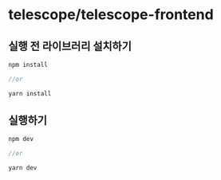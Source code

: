 # telescope/telescope-frontend



## 실행 전 라이브러리 설치하기
```javascript
npm install

//or

yarn install
```

## 실행하기
```javascript
npm dev

//or

yarn dev
```

